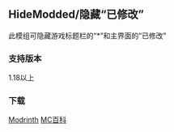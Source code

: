 ## HideModded/隐藏“已修改”
此模组可隐藏游戏标题栏的“*”和主界面的“已修改”

### 支持版本
1.18以上

### 下载
[Modrinth](https://modrinth.com/mod/hidemodded)
[MC百科](https://www.mcmod.cn/class/13657.html)
